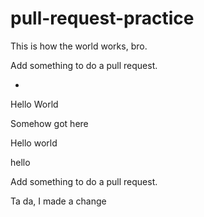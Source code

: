 # pull-request-practice

This is how the world works, bro.

Add something to do a pull request.

*

Hello World

Somehow got here 

Hello world

hello

Add something to do a pull request.

Ta da, I made a change
